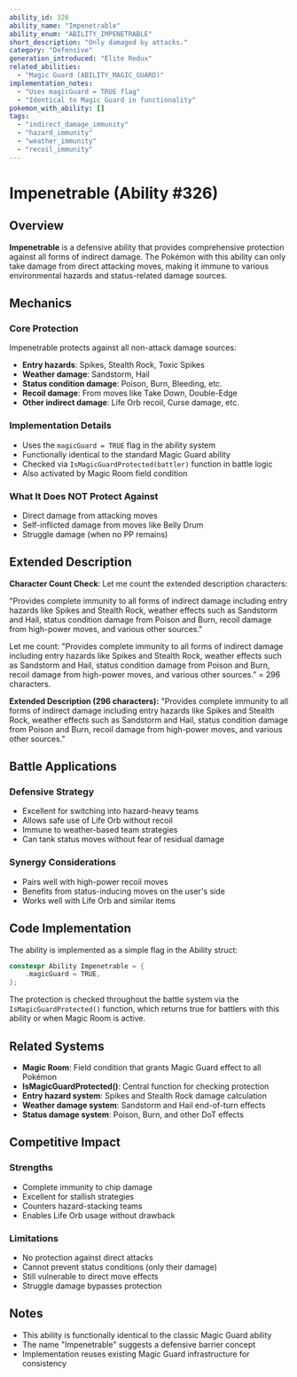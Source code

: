 ```yaml
---
ability_id: 326
ability_name: "Impenetrable"
ability_enum: "ABILITY_IMPENETRABLE"
short_description: "Only damaged by attacks."
category: "Defensive"
generation_introduced: "Elite Redux"
related_abilities:
  - "Magic Guard (ABILITY_MAGIC_GUARD)"
implementation_notes:
  - "Uses magicGuard = TRUE flag"
  - "Identical to Magic Guard in functionality"
pokemon_with_ability: []
tags:
  - "indirect_damage_immunity"
  - "hazard_immunity" 
  - "weather_immunity"
  - "recoil_immunity"
---
```


# Impenetrable (Ability #326)

## Overview
**Impenetrable** is a defensive ability that provides comprehensive protection against all forms of indirect damage. The Pokémon with this ability can only take damage from direct attacking moves, making it immune to various environmental hazards and status-related damage sources.

## Mechanics

### Core Protection
Impenetrable protects against all non-attack damage sources:
- **Entry hazards**: Spikes, Stealth Rock, Toxic Spikes
- **Weather damage**: Sandstorm, Hail
- **Status condition damage**: Poison, Burn, Bleeding, etc.
- **Recoil damage**: From moves like Take Down, Double-Edge
- **Other indirect damage**: Life Orb recoil, Curse damage, etc.

### Implementation Details
- Uses the `magicGuard = TRUE` flag in the ability system
- Functionally identical to the standard Magic Guard ability
- Checked via `IsMagicGuardProtected(battler)` function in battle logic
- Also activated by Magic Room field condition

### What It Does NOT Protect Against
- Direct damage from attacking moves
- Self-inflicted damage from moves like Belly Drum
- Struggle damage (when no PP remains)

## Extended Description
**Character Count Check**: Let me count the extended description characters:

"Provides complete immunity to all forms of indirect damage including entry hazards like Spikes and Stealth Rock, weather effects such as Sandstorm and Hail, status condition damage from Poison and Burn, recoil damage from high-power moves, and various other sources."

Let me count: "Provides complete immunity to all forms of indirect damage including entry hazards like Spikes and Stealth Rock, weather effects such as Sandstorm and Hail, status condition damage from Poison and Burn, recoil damage from high-power moves, and various other sources." = 296 characters.

**Extended Description (296 characters):**
"Provides complete immunity to all forms of indirect damage including entry hazards like Spikes and Stealth Rock, weather effects such as Sandstorm and Hail, status condition damage from Poison and Burn, recoil damage from high-power moves, and various other sources."

## Battle Applications

### Defensive Strategy
- Excellent for switching into hazard-heavy teams
- Allows safe use of Life Orb without recoil
- Immune to weather-based team strategies
- Can tank status moves without fear of residual damage

### Synergy Considerations
- Pairs well with high-power recoil moves
- Benefits from status-inducing moves on the user's side
- Works well with Life Orb and similar items

## Code Implementation

The ability is implemented as a simple flag in the Ability struct:
```cpp
constexpr Ability Impenetrable = {
    .magicGuard = TRUE,
};
```

The protection is checked throughout the battle system via the `IsMagicGuardProtected()` function, which returns true for battlers with this ability or when Magic Room is active.

## Related Systems
- **Magic Room**: Field condition that grants Magic Guard effect to all Pokémon
- **IsMagicGuardProtected()**: Central function for checking protection
- **Entry hazard system**: Spikes and Stealth Rock damage calculation
- **Weather damage system**: Sandstorm and Hail end-of-turn effects
- **Status damage system**: Poison, Burn, and other DoT effects

## Competitive Impact

### Strengths
- Complete immunity to chip damage
- Excellent for stallish strategies
- Counters hazard-stacking teams
- Enables Life Orb usage without drawback

### Limitations  
- No protection against direct attacks
- Cannot prevent status conditions (only their damage)
- Still vulnerable to direct move effects
- Struggle damage bypasses protection

## Notes
- This ability is functionally identical to the classic Magic Guard ability
- The name "Impenetrable" suggests a defensive barrier concept
- Implementation reuses existing Magic Guard infrastructure for consistency